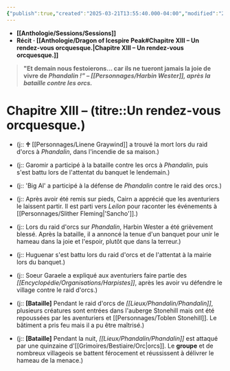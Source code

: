 ```yaml
---
{"publish":true,"created":"2025-03-21T13:55:40.000-04:00","modified":"2025-03-21T13:55:40.000-04:00","cssclasses":""}
---
```



- **[[Anthologie/Sessions/Sessions]]**
- **Récit · [[Anthologie/Dragon of Icespire Peak#Chapitre XIII – Un rendez-vous orcquesque.\|Chapitre XIII – Un rendez-vous orcquesque.]]**

> **"Et demain nous festoierons... car ils ne tueront jamais la joie de vivre de *Phandalin !"
> – [[Personnages/Harbin Wester]], après la bataille contre les orcs.***

# **Chapitre XIII –** (titre::**Un rendez-vous orcquesque.**)

- (j:: **♰** [[Personnages/Linene Graywind]] a trouvé la mort lors du raid d'orcs à *Phandalin*, dans l'incendie de sa maison.)

- (j:: Garomir a participé à la bataille contre les orcs à *Phandalin*, puis s'est battu lors de l'attentat du banquet le lendemain.)

- (j:: 'Big Al' a participé à la défense de *Phandalin* contre le raid des orcs.)

- (j:: Après avoir été remis sur pieds, Cairn a apprécié que les aventuriers le laissent partir. Il est parti vers *Leilon* pour raconter les événements à [[Personnages/Slither Fleming\|'Sancho']].)

- (j:: Lors du raid d'orcs sur *Phandalin*, Harbin Wester a été grièvement blessé. Après la bataille, il a annoncé la tenue d'un banquet pour unir le hameau dans la joie et l'espoir, plutôt que dans la terreur.)

- (j:: Huguenar s'est battu lors du raid d'orcs et de l'attentat à la mairie lors du banquet.)

- (j:: Soeur Garaele a expliqué aux aventuriers faire partie des *[[Encyclopédie/Organisations/Harpistes]]*, après les avoir vu défendre le village contre le raid d'orcs.)

- (j:: **[Bataille]** Pendant le raid d'orcs de *[[Lieux/Phandalin/Phandalin]]*, plusieurs créatures sont entrées dans l'auberge Stonehill mais ont été repoussées par les aventuriers et [[Personnages/Toblen Stonehill]]. Le bâtiment a pris feu mais il a pu être maîtrisé.)

- (j:: **[Bataille]** Pendant la nuit, *[[Lieux/Phandalin/Phandalin]]* est attaqué par une quinzaine d'[[Grimoires/Bestiaire/Orc\|orcs]]. Le **groupe** et de nombreux villageois se battent férocement et réussissent à délivrer le hameau de la menace.)

